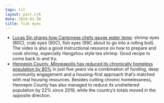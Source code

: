```yaml
---
tags: til
layout: post.njk
date: 2024-01-30
title: fish eyes
---
```


- [Lucas Sin shares how Cantonese chefs gauge water temp](https://youtu.be/sZgauQe1pwY?t=470): shrimp eyes (80C), crab eyes (90C), fish eyes (99C about to go into a rolling boil). The video is also a good instructional resource on how to prepare and cook shrimp, especially Hangzhou style tea shrimp. Good recipe to come back to and try.
- [Hennepin County, Minneapolis has reduced its chronically homeless population by 80%](https://archive.ph/bb5wa) in just five years via a combination of funding, deep community engagement and a housing-first approach that’s matched with real housing resources. Besides cutting chronic homelessness, Hennepin County has also managed to reduce its unsheltered population by 22% since 2019, while the country’s totals moved in the opposite direction.